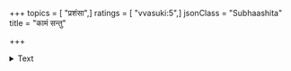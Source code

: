 +++
topics = [ "प्रशंसा",]
ratings = [ "vvasuki:5",]
jsonClass = "Subhaashita"
title = "कामं सन्तु"

+++

<details><summary>Text</summary>

कामं सन्तु सहस्रशः कतिपये वृत्तान्त-धौरेयकाः  
कामं वा गत-काल-सूक्ष्म-सुमहद्-व्याकार-बद्धव्रताः।  
नैवेतैर्-विवदामहे न च वयं स्वामिन् प्रियं ब्रूमहे  
यत् सत्यम् रमणीयता-परिणतिस् त्वय्य् एव पारंगता ॥
</details>
